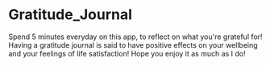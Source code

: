 # Gratitude_Journal
Spend 5 minutes everyday on this app, to reflect on what you're grateful for! 
Having a gratitude journal is said to have positive effects on your wellbeing and your feelings of life satisfaction! 
Hope you enjoy it as much as I do!

